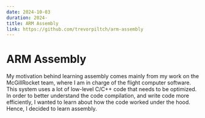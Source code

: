 ```yaml
---
date: 2024-10-03
duration: 2024-
title: ARM Assembly
link: https://github.com/trevorpiltch/arm-assembly
---
```

# ARM Assembly
My motivation behind learning assembly comes mainly from my work on the McGillRocket team, where I am in charge of the flight computer software. This system uses a lot of low-level C/C++ code that needs to be optimized. In order to better understand the code compilation, and write code more efficiently, I wanted to learn about how the code worked under the hood. Hence, I decided to learn assembly.
